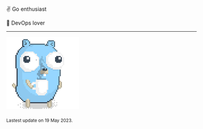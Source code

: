 :v: Go enthusiast

:muscle: DevOps lover

---

![Image alt text](/images/gopher_with_coffee.gif)


<sub>Lastest update on 19 May 2023.</sub>
